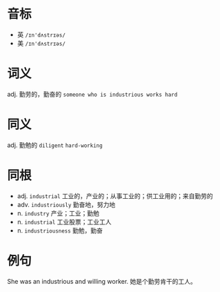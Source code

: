 # 音标

- 英 `/ɪn'dʌstrɪəs/`
- 美 `/ɪn'dʌstrɪəs/`

# 词义

adj. 勤劳的，勤奋的
`someone who is industrious works hard`

# 同义

adj. 勤勉的
`diligent` `hard-working`

# 同根

- adj. `industrial` 工业的，产业的；从事工业的；供工业用的；来自勤劳的
- adv. `industriously` 勤奋地，努力地
- n. `industry` 产业；工业；勤勉
- n. `industrial` 工业股票；工业工人
- n. `industriousness` 勤勉，勤奋

# 例句

She was an industrious and willing worker.
她是个勤劳肯干的工人。


